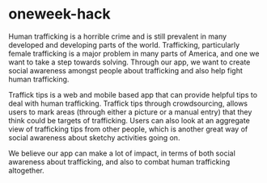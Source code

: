 # oneweek-hack
Human trafficking is a horrible crime and is still prevalent in many developed and developing parts of the world. Trafficking, particularly female trafficking is a major problem in many parts of America, and one we want to take a step towards solving. Through our app, we want to create social awareness amongst people about trafficking and also help fight human trafficking.

Traffick tips is a web and mobile based app that can provide helpful tips to deal with human trafficking. Traffick tips through crowdsourcing, allows users to mark areas (through either a picture or a manual entry) that they think could be targets of trafficking. Users can also look at an aggregate view of trafficking tips from other people, which is another great way of social awareness about sketchy activities going on.

We believe our app can make a lot of impact, in terms of both social awareness about trafficking, and also to combat human trafficking altogether.
